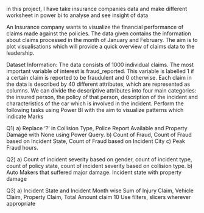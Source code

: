 in this project, I have take insurance companies data and make different worksheet in power bi to analyse and see insight of data

An Insurance company wants to visualize the financial performance of
claims made against the policies. The data given contains the information
about claims processed in the month of January and February. The aim is to
plot visualisations which will provide a quick overview of claims data to the
leadership.

Dataset Information:
The data consists of 1000 individual claims. The most important variable of
interest is fraud_reported. This variable is labelled 1 if a certain claim is
reported to be fraudulent and 0 otherwise. Each claim in the data is described
by 40 different attributes, which are represented as columns. We can divide the
descriptive attributes into four main categories: the insured person, the policy
of that person, description of the incident and characteristics of the car which
is involved in the incident.
Perform the following tasks using Power BI with the aim to
visualize patterns which indicate Marks

Q1)
a) Replace ‘?’ in Collision Type, Police Report Available and
Property Damage with None using Power Query.
b) Count of Fraud, Count of Fraud based on Incident State, Count of
Fraud based on Incident City
c) Peak Fraud hours. 

Q2)
a) Count of incident severity based on gender, count of incident
type, count of policy state, count of incident severity based on
collision type.
b) Auto Makers that suffered major damage. Incident state with
property damage 

Q3)
a) Incident State and Incident Month wise Sum of Injury Claim,
Vehicle Claim, Property Claim, Total Amount claim 10
Use filters, slicers wherever appropriate
